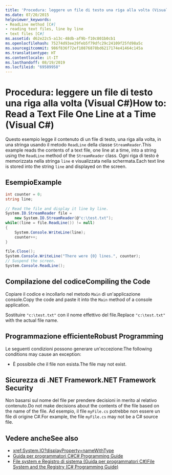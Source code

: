 ```yaml
---
title: 'Procedura: leggere un file di testo una riga alla volta (Visual C#)'
ms.date: 07/20/2015
helpviewer_keywords:
- ReadLine method [C#]
- reading text files, line by line
- text files [C#]
ms.assetid: d62e22c5-a13c-48db-af9b-f10c801b0cb1
ms.openlocfilehash: 75274d93ee29feb5f79dfc29c24109f25fd98a5c
ms.sourcegitcommit: 986f836f72ef10876878bd6217174e41464c145a
ms.translationtype: HT
ms.contentlocale: it-IT
ms.lasthandoff: 08/19/2019
ms.locfileid: "69589958"
---
```

# <a name="how-to-read-a-text-file-one-line-at-a-time-visual-c"></a><span data-ttu-id="ef8d8-102">Procedura: leggere un file di testo una riga alla volta (Visual C#)</span><span class="sxs-lookup"><span data-stu-id="ef8d8-102">How to: Read a Text File One Line at a Time (Visual C#)</span></span>
<span data-ttu-id="ef8d8-103">Questo esempio legge il contenuto di un file di testo, una riga alla volta, in una stringa usando il metodo `ReadLine` della classe `StreamReader`.</span><span class="sxs-lookup"><span data-stu-id="ef8d8-103">This example reads the contents of a text file, one line at a time, into a string using the `ReadLine` method of the `StreamReader` class.</span></span> <span data-ttu-id="ef8d8-104">Ogni riga di testo è memorizzata nella stringa `line` e visualizzata nella schermata.</span><span class="sxs-lookup"><span data-stu-id="ef8d8-104">Each text line is stored into the string `line` and displayed on the screen.</span></span>  
  
## <a name="example"></a><span data-ttu-id="ef8d8-105">Esempio</span><span class="sxs-lookup"><span data-stu-id="ef8d8-105">Example</span></span>  
  
```csharp
int counter = 0;  
string line;  
  
// Read the file and display it line by line.  
System.IO.StreamReader file =   
    new System.IO.StreamReader(@"c:\test.txt");  
while((line = file.ReadLine()) != null)  
{  
    System.Console.WriteLine(line);  
    counter++;  
}  
  
file.Close();  
System.Console.WriteLine("There were {0} lines.", counter);  
// Suspend the screen.  
System.Console.ReadLine();  
```  
  
## <a name="compiling-the-code"></a><span data-ttu-id="ef8d8-106">Compilazione del codice</span><span class="sxs-lookup"><span data-stu-id="ef8d8-106">Compiling the Code</span></span>  
 <span data-ttu-id="ef8d8-107">Copiare il codice e incollarlo nel metodo `Main` di un'applicazione console.</span><span class="sxs-lookup"><span data-stu-id="ef8d8-107">Copy the code and paste it into the `Main` method of a console application.</span></span>  
  
 <span data-ttu-id="ef8d8-108">Sostituire `"c:\test.txt"` con il nome effettivo del file.</span><span class="sxs-lookup"><span data-stu-id="ef8d8-108">Replace `"c:\test.txt"` with the actual file name.</span></span>  
  
## <a name="robust-programming"></a><span data-ttu-id="ef8d8-109">Programmazione efficiente</span><span class="sxs-lookup"><span data-stu-id="ef8d8-109">Robust Programming</span></span>  
 <span data-ttu-id="ef8d8-110">Le seguenti condizioni possono generare un'eccezione:</span><span class="sxs-lookup"><span data-stu-id="ef8d8-110">The following conditions may cause an exception:</span></span>  
  
- <span data-ttu-id="ef8d8-111">È possibile che il file non esista.</span><span class="sxs-lookup"><span data-stu-id="ef8d8-111">The file may not exist.</span></span>  
  
## <a name="net-framework-security"></a><span data-ttu-id="ef8d8-112">Sicurezza di .NET Framework</span><span class="sxs-lookup"><span data-stu-id="ef8d8-112">.NET Framework Security</span></span>  
 <span data-ttu-id="ef8d8-113">Non basarsi sul nome del file per prendere decisioni in merito al relativo contenuto.</span><span class="sxs-lookup"><span data-stu-id="ef8d8-113">Do not make decisions about the contents of the file based on the name of the file.</span></span> <span data-ttu-id="ef8d8-114">Ad esempio, il file `myFile.cs` potrebbe non essere un file di origine C#.</span><span class="sxs-lookup"><span data-stu-id="ef8d8-114">For example, the file `myFile.cs` may not be a C# source file.</span></span>  
  
## <a name="see-also"></a><span data-ttu-id="ef8d8-115">Vedere anche</span><span class="sxs-lookup"><span data-stu-id="ef8d8-115">See also</span></span>

- <xref:System.IO?displayProperty=nameWithType>
- [<span data-ttu-id="ef8d8-116">Guida per programmatori C#</span><span class="sxs-lookup"><span data-stu-id="ef8d8-116">C# Programming Guide</span></span>](../index.md)
- [<span data-ttu-id="ef8d8-117">File system e Registro di sistema (Guida per programmatori C#)</span><span class="sxs-lookup"><span data-stu-id="ef8d8-117">File System and the Registry (C# Programming Guide)</span></span>](./index.md)

